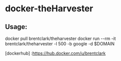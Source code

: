 # docker-theHarvester

## Usage:
  docker pull brentclark/theharvester
  docker run --rm -it brentclark/theharvester -l 500 -b google -d $DOMAIN

[dockerhub] :https://hub.docker.com/u/brentclark
